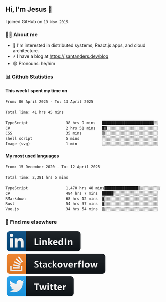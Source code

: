 ## Hi, I'm Jesus 👋

I joined GitHub on `13 Nov 2015`.

<!-- Talking about you -->

### 👨‍💻 About me

- 👦 I'm interested in distributed systems, React.js apps, and cloud architecture.
- ⚡️ I have a blog at <https://jsantanders.dev/blog>
- 😄 Pronouns: he/him

### 📊 Github Statistics

#### This week I spent my time on

<!--START_SECTION:weekly-->

```txt
From: 06 April 2025 - To: 13 April 2025

Total Time: 41 hrs 45 mins

TypeScript                 38 hrs 9 mins   ███████████████████████░░   91.38 %
C#                         2 hrs 51 mins   █▓░░░░░░░░░░░░░░░░░░░░░░░   06.85 %
CSS                        35 mins         ▒░░░░░░░░░░░░░░░░░░░░░░░░   01.43 %
shell script               5 mins          ░░░░░░░░░░░░░░░░░░░░░░░░░   00.20 %
Image (svg)                1 min           ░░░░░░░░░░░░░░░░░░░░░░░░░   00.07 %
```

<!--END_SECTION:weekly-->

#### My most used languages

<!--START_SECTION:alltime-->

```txt
From: 15 December 2020 - To: 12 April 2025

Total Time: 2,381 hrs 5 mins

TypeScript                 1,470 hrs 48 mins███████████████▒░░░░░░░░░   61.77 %
C#                         484 hrs 7 mins  █████░░░░░░░░░░░░░░░░░░░░   20.33 %
RMarkdown                  68 hrs 12 mins  ▓░░░░░░░░░░░░░░░░░░░░░░░░   02.86 %
Rust                       54 hrs 37 mins  ▓░░░░░░░░░░░░░░░░░░░░░░░░   02.29 %
Vue.js                     34 hrs 54 mins  ▒░░░░░░░░░░░░░░░░░░░░░░░░   01.47 %
```

<!--END_SECTION:alltime-->

### 📢 Find me elsewhere

<p>
  <a target="_blank" href="https://linkedin.com/in/jsantanders">
    <img src="https://github.com/jsantanders/jsantanders/blob/master/img/linkedin.svg" alt="LinkedIn" style="vertical-align:top; margin:4px">
  </a>
  
  <a target="_blank" href="https://stackoverflow.com/users/7318331/jesus-santander">
    <img src="https://github.com/jsantanders/jsantanders/blob/master/img/stackoverflow.svg" alt="StackOverflow" style="vertical-align:top; margin:4px">
  </a>
  
  <a target="_blank" href="http://twitter.com/jsantanders">
    <img src="https://github.com/jsantanders/jsantanders/blob/master/img/twitter.svg" alt="Twitter" style="vertical-align:top; margin:4px">
  </a>
</p>
